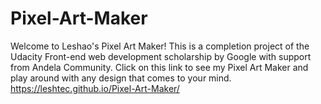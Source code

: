 # Pixel-Art-Maker
Welcome to Leshao's Pixel Art Maker!
This is a completion project of the Udacity Front-end web development scholarship by Google with support from Andela Community.
Click on this link to see my Pixel Art Maker and play around with any design that comes to your mind. https://leshtec.github.io/Pixel-Art-Maker/
